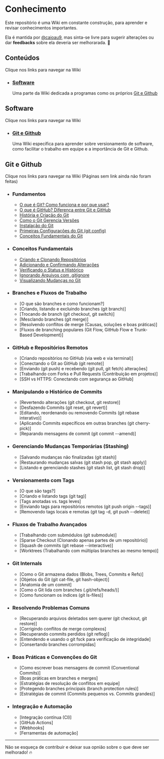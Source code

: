 # Conhecimento
Este repositório é uma Wiki em constante construção, para aprender e revisar conhecimentos importantes.

Ela é mantida por [@caioau9](https://github.com/caioau9), mas sinta-se livre para sugerir alterações ou dar **feedbacks** sobre ela deveria ser melhorarada. :rocket:

## Conteúdos 
Clique nos links para navegar na Wiki
- ### [Software](#software-1)
  
  Uma parte da Wiki dedicada a programas como os próprios [Git e Github](#git-e-github-1)


## Software
Clique nos links para navegar na Wiki
- ### [Git e Github](#git-e-github-1)
  Uma Wiki específica para aprender sobre versionamento de software, como facilitar o trabalho em equipe e a importância de Git e Github.

## Git e Github
Clique nos links para navegar na Wiki (Páginas sem link ainda não foram feitas)
- ### Fundamentos 
  - [O que é Git? Como funciona e por que usar?](https://github.com/caioau9/Conhecimento/blob/main/software/git-github/1-fundamentos/1.1-o-que-e-git.md)
  - [O que é GitHub? Diferença entre Git e GitHub](https://github.com/caioau9/Conhecimento/blob/main/software/git-github/1-fundamentos/1.2-o-que-e-github.md)
  - [História e Criação do Git](https://github.com/caioau9/Conhecimento/blob/main/software/git-github/1-fundamentos/1.3-historia-do-git.md)
  - [Como o Git Gerencia Versões](https://github.com/caioau9/Conhecimento/blob/main/software/git-github/1-fundamehttps://github.com/caioau9/Conhecimento/blob/main/software/git-github/1-fundamentos/1.2-o-que-e-github.mdntos/1.4-gerenciamento-de-versoes.md)
  - [Instalação do Git](https://github.com/caioau9/Conhecimento/blob/main/software/git-github/1-fundamentos/1.5-instalando-o-git.md)
  - [Primeiras Configurações do Git (git config)](https://github.com/caioau9/Conhecimento/blob/main/software/git-github/1-fundamentos/1.6-primeiras-configuracoes.md)
  - [Conceitos Fundamentais do Git](https://github.com/caioau9/Conhecimento/blob/main/software/git-github/1-fundamentos/1.7-conceitos-fundamentais.md)

- ### Conceitos Fundamentais
  - [Criando e Clonando Repositórios](https://github.com/caioau9/Conhecimento/blob/main/software/git-github/2-conceitos-essenciais/2.1-criando-e-clonando.md)
  - [Adicionando e Confirmando Alterações](https://github.com/caioau9/Conhecimento/blob/main/software/git-github/2-conceitos-essenciais/2.2-adcionando-alteracoes.md)
  - [Verificando o Status e Histórico](https://github.com/caioau9/Conhecimento/blob/main/software/git-github/2-conceitos-essenciais/2.3-verificando-o-status.md)
  - [Ignorando Arquivos com .gitignore](https://github.com/caioau9/Conhecimento/blob/main/software/git-github/2-conceitos-essenciais/2.4-ignorando-arquivos.md)
  - [Visualizando Mudanças no Git](https://github.com/caioau9/Conhecimento/blob/main/software/git-github/2-conceitos-essenciais/2.5-vizualizando-mudancas.md)

- ### Branches e Fluxos de Trabalho
  - [O que são branches e como funcionam?]
  - [Criando, listando e excluindo branches (git branch)]
  - [Trocando de branch (git checkout, git switch)]
  - [Mesclando branches (git merge)]
  - [Resolvendo conflitos de merge (Causas, soluções e boas práticas)]
  - [Fluxos de branching populares (Git Flow, GitHub Flow e Trunk-Based Development)]

- ### GitHub e Repositórios Remotos
  - [Criando repositórios no GitHub (via web e via terminal)]
  - [Conectando o Git ao GitHub (git remote)]
  - [Enviando (git push) e recebendo (git pull, git fetch) alterações]
  - [Trabalhando com Forks e Pull Requests (Contribuição em projetos)]
  - [SSH vs HTTPS: Conectando com segurança ao GitHub]

- ### Manipulando o Histórico de Commits
  - [Revertendo alterações (git checkout, git restore)]
  - [Desfazendo Commits (git reset, git revert)]
  - [Editando, reordenando ou removendo Commits (git rebase interativo)]
  - [Aplicando Commits específicos em outras branches (git cherry-pick)]
  - [Reparando mensagens de commit (git commit --amend)]

- ### Gerenciando Mudanças Temporárias (Stashing)
  - [Salvando mudanças não finalizadas (git stash)]
  - [Restaurando mudanças salvas (git stash pop, git stash apply)]
  - [Listando e gerenciando stashes (git stash list, git stash drop)]

- ### Versionamento com Tags
  - [O que são tags?]
  - [Criando e listando tags (git tag)]
  - [Tags anotadas vs. tags leves]
  - [Enviando tags para repositórios remotos (git push origin --tags)]
  - [Removendo tags locais e remotas (git tag -d, git push --delete)]

- ###  Fluxos de Trabalho Avançados
  - [Trabalhando com submódulos (git submodule)]
  - [Sparse Checkout (Clonando apenas partes de um repositório)]
  - [Squash de commits (git rebase --interactive)]
  - [Worktrees (Trabalhando com múltiplas branches ao mesmo tempo)]

- ### Git Internals
  - [Como o Git armazena dados (Blobs, Trees, Commits e Refs)]
  - [Objetos do Git (git cat-file, git hash-object)]
  - [Anatomia de um commit]
  - [Como o Git lida com branches (.git/refs/heads/)]
  - [Como funcionam os índices (git ls-files)]

- ### Resolvendo Problemas Comuns
  - [Recuperando arquivos deletados sem querer (git checkout, git restore)]
  - [Corrigindo conflitos de merge complexos]
  - [Recuperando commits perdidos (git reflog)]
  - [Entendendo e usando o git fsck para verificação de integridade]
  - [Consertando branches corrompidas]

- ### Boas Práticas e Convenções do Git
  - [Como escrever boas mensagens de commit (Conventional Commits)]
  - [Boas práticas em branches e merges]
  - [Estratégias de resolução de conflitos em equipe]
  - [Protegendo branches principais (branch protection rules)]
  - [Estratégias de commit (Commits pequenos vs. Commits grandes)]

- ### Integração e Automação 
  - [Integração contínua (CI)]
  - [GitHub Actions]
  - [Webhooks]
  - [Ferramentas de automação]
  
---

Não se esqueça de contribuir e deixar sua opnião sobre o que deve ser melhorado! :fire: